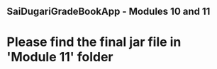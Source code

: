 ## SaiDugariGradeBookApp - Modules 10 and 11
# Please find the final jar file in 'Module 11' folder
